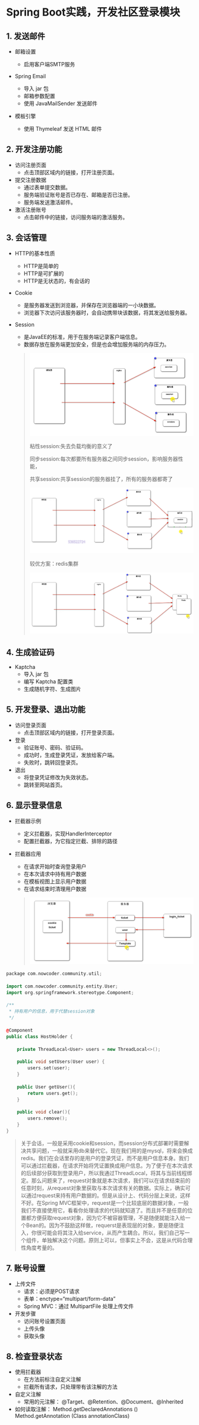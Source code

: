 # Spring Boot实践，开发社区登录模块

## 1. 发送邮件

* 邮箱设置
  * 启用客户端SMTP服务

* Spring Email
  * 导入 jar 包
  * 邮箱参数配置
  * 使用 JavaMailSender 发送邮件
* 模板引擎
  * 使用 Thymeleaf 发送 HTML 邮件

## 2. 开发注册功能

* 访问注册页面
  * 点击顶部区域内的链接，打开注册页面。
* 提交注册数据
  * 通过表单提交数据。
  * 服务端验证账号是否已存在、邮箱是否已注册。
  * 服务端发送激活邮件。
* 激活注册账号
  * 点击邮件中的链接，访问服务端的激活服务。

## 3. 会话管理

* HTTP的基本性质
  * HTTP是简单的
  * HTTP是可扩展的
  * HTTP是无状态的，有会话的

* Cookie
  * 是服务器发送到浏览器，并保存在浏览器端的一小块数据。
  * 浏览器下次访问该服务器时，会自动携带块该数据，将其发送给服务器。

* Session
  * 是JavaEE的标准，用于在服务端记录客户端信息。
  * 数据存放在服务端更加安全，但是也会增加服务端的内存压力。

  > ![image-20230501170812435](第二章.assets/image-20230501170812435.png)
  >
  > 粘性session:失去负载均衡的意义了
  >
  > 同步session:每次都要所有服务器之间同步session，影响服务器性能，
  >
  > 共享session:共享session的服务器挂了，所有的服务器都寄了
  >
  > ![image-20230501170942858](第二章.assets/image-20230501170942858.png)
  >
  > 较优方案：redis集群
  >
  > ![image-20230501171308305](第二章.assets/image-20230501171308305.png)

  

## 4. 生成验证码

* Kaptcha
  * 导入 jar 包
  * 编写 Kaptcha 配置类
  * 生成随机字符、生成图片

## 5. 开发登录、退出功能

* 访问登录页面
  * 点击顶部区域内的链接，打开登录页面。
* 登录
  * 验证账号、密码、验证码。
  * 成功时，生成登录凭证，发放给客户端。
  * 失败时，跳转回登录页。
* 退出
  * 将登录凭证修改为失效状态。
  * 跳转至网站首页。

## 6. 显示登录信息

* 拦截器示例
  * 定义拦截器，实现HandlerInterceptor
  * 配置拦截器，为它指定拦截、排除的路径

* 拦截器应用
  * 在请求开始时查询登录用户
  * 在本次请求中持有用户数据
  * 在模板视图上显示用户数据
  * 在请求结束时清理用户数据

  > ![image-20230502082633471](第二章.assets/image-20230502082633471.png)

```c++
package com.nowcoder.community.util;

import com.nowcoder.community.entity.User;
import org.springframework.stereotype.Component;

/**
 * 持有用户的信息，用于代替session对象
 */

@Component
public class HostHolder {

    private ThreadLocal<User> users = new ThreadLocal<>();

    public void setUsers(User user) {
        users.set(user);
    }

    public User getUser(){
        return users.get();
    }

    public void clear(){
        users.remove();
    }
}
```

> 关于会话，一般是采用cookie和session，而session分布式部署时需要解决共享问题，一般就采用db来替代它。现在我们用的是mysql，将来会换成redis。我们在会话里存的是用户的登录凭证，而不是用户信息本身。我们可以通过拦截器，在请求开始将凭证置换成用户信息。为了便于在本次请求的后续部分获取到登录用户，所以我通过ThreadLocal，将其与当前线程绑定。那么问题来了，request对象就是本次请求，我们可以在请求结束前的任意时刻，从request对象里获取与本次请求有关的数据。实际上，确实可以通过request来持有用户数据的。但是从设计上、代码分层上来说，这样不好。在Spring MVC框架中，request是一个比较底层的数据对象，一般我们不直接使用它，看看你处理请求的代码就知道了。而且并不是任意的位置都方便获取request对象，因为它不被容器管理，不是随便就能注入给一个Bean的。因为不鼓励这样做，requerst是表现层的对象，要是随便注入，你很可能会将其注入给service，从而产生耦合。所以，我们自己写一个组件，单独解决这个问题。原则上可以，但事实上不会，这是从代码合理性角度考量的。

## 7. 账号设置

* 上传文件
  * 请求：必须是POST请求
  * 表单：enctype=“multipart/form-data”
  * Spring MVC：通过 MultipartFile 处理上传文件
* 开发步骤
  * 访问账号设置页面
  * 上传头像
  * 获取头像

## 8. 检查登录状态

* 使用拦截器
  * 在方法前标注自定义注解
  * 拦截所有请求，只处理带有该注解的方法
* 自定义注解
  * 常用的元注解：
    @Target、@Retention、@Document、@Inherited
* 如何读取注解：
  Method.getDeclaredAnnotations ()
  Method.getAnnotation (Class<T> annotationClass)












